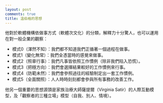 ```yaml
---
layout: post
comments: true
title: 溫伯格的思想
---
```


他對於軟體機構依做事方式（軟體次文化）的分類，解釋力十分驚人，也可以運用在對一般企業的觀察：
- 模式0（渾然不知）：我們都不知道我們正循著一個過程在做事。
- 模式1（變化無常）：我們全憑當時的感覺來做事。
- 模式2（照章行事）：我們凡事皆依照工作慣例（除非我們陷入恐慌）。
- 模式3（把穩方向）：我們會選擇結果較好的工作慣例來行事。
- 模式4（防範未然）：我們會參照過往的經驗制定出一套工作慣例。
- 模式5（全面關照）：人人時時刻刻都會參與所有事務的改善工作。

他另一個重要的思想源頭是家族治療大師薩提爾（Virginia Satir）的人際互動模型，及「觀察者的三種立場」模型（自我、別人、情境）。


